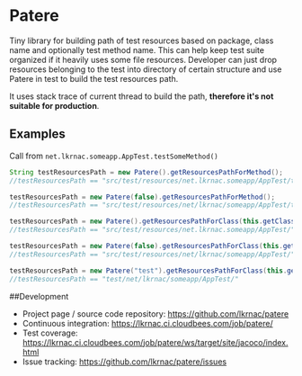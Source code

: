 # Patere
Tiny library for building path of test resources based on package, class name and optionally test method name.
This can help keep test suite organized if it heavily uses some file resources. 
Developer can just drop resources belonging to the test into directory of certain structure and
use Patere in test to build the test resources path.  

It uses stack trace of current thread to build the path, **therefore it's not suitable for production**. 

## Examples
Call from <code>net.lkrnac.someapp.AppTest.testSomeMethod()</code> 
```java
String testResourcesPath = new Patere().getResourcesPathForMethod(); 
//testResourcesPath == "src/test/resources/net.lkrnac.someapp/AppTest/testSomeMethod/"

testResourcesPath = new Patere(false).getResourcesPathForMethod(); 
//testResourcesPath == "src/test/resources/net/lkrnac/someapp/AppTest/testSomeMethod/"

testResourcesPath = new Patere().getResourcesPathForClass(this.getClass.getName()); 
//testResourcesPath == "src/test/resources/net.lkrnac.someapp/AppTest/"

testResourcesPath = new Patere(false).getResourcesPathForClass(this.getClass.getName()); 
//testResourcesPath == "src/test/resources/net/lkrnac/someapp/AppTest/"

testResourcesPath = new Patere("test").getResourcesPathForClass(this.getClass.getName()); 
//testResourcesPath == "test/net/lkrnac/someapp/AppTest/"
```

##Development
* Project page / source code repository: https://github.com/lkrnac/patere
* Continuous integration: https://lkrnac.ci.cloudbees.com/job/patere/ 
* Test coverage: https://lkrnac.ci.cloudbees.com/job/patere/ws/target/site/jacoco/index.html
* Issue tracking: https://github.com/lkrnac/patere/issues